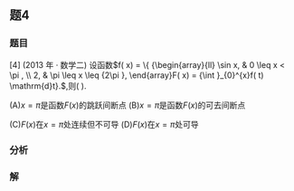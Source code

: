 ## 题4
### 题目
[4] (2013 年 · 数学二) 设函数$f( x)  = \{  {\begin{array}{ll} \sin x, & 0 \leq  x < \pi , \\  2, & \pi  \leq  x \leq  {2\pi }, \end{array}F( x)  = {\int }_{0}^{x}f( t) \mathrm{d}t}.$,则(   ).

(A)$x = \pi$是函数$F( x)$的跳跃间断点 (B)$x = \pi$是函数$F( x)$的可去间断点

(C)$F( x)$在$x = \pi$处连续但不可导 (D)$F( x)$在$x = \pi$处可导
### 分析

### 解